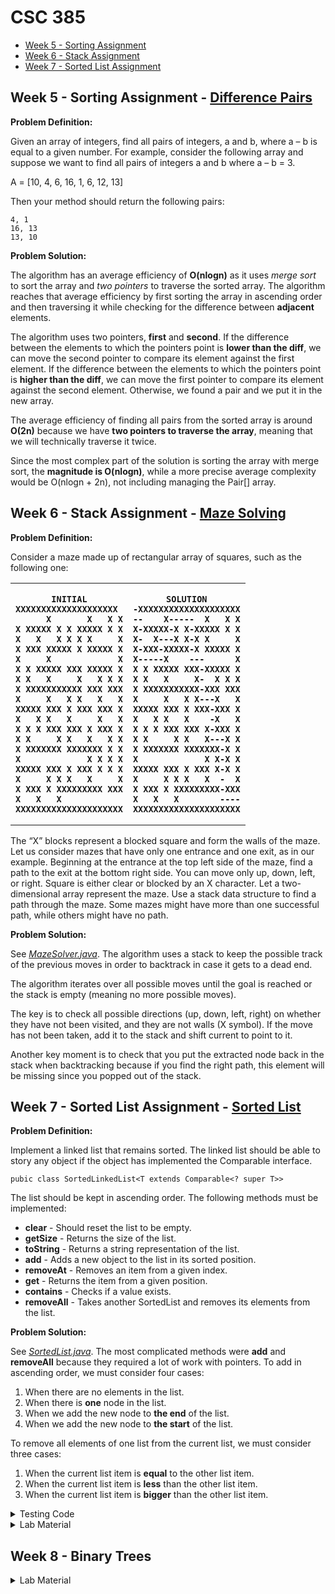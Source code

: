 # CSC 385

- [Week 5 - Sorting Assignment](#week-5---sorting-assignment---difference-pairs)
- [Week 6 - Stack Assignment](#week-6---stack-assignment---maze-solving)
- [Week 7 - Sorted List Assignment](#week-7---sorted-list-assignment---sorted-list)

## Week 5 - Sorting Assignment - [Difference Pairs](https://github.com/dtemir/college-courses-CS/tree/master/CSC385/DifferencePairs)

**Problem Definition:**

Given an array of integers, find all pairs of integers, a and b, where a – b is equal to a given number.
For example, consider the following array and suppose we want to find all pairs of integers a and b where a – b = 3.

A = [10, 4, 6, 16, 1, 6, 12, 13]

Then your method should return the following pairs:

	4, 1
	16, 13
	13, 10 

**Problem Solution:**

The algorithm has an average efficiency of **O(nlogn)** as it uses *merge sort* to sort the array and *two pointers* to traverse the sorted array. The algorithm reaches that average efficiency by first sorting the array in ascending order and then traversing it while checking for the difference between **adjacent** elements.

The algorithm uses two pointers, **first** and **second**. If the difference between the elements to which the pointers point is **lower than the diff**, we can move the second pointer to compare its element against the first element. If the difference between the elements to which the pointers point is **higher than the diff**, we can move the first pointer to compare its element against the second element. Otherwise, we found a pair and we put it in the new array.

The average efficiency of finding all pairs from the sorted array is around **O(2n)** because we have **two pointers to traverse the array**, meaning that we will technically traverse it twice. 

Since the most complex part of the solution is sorting the array with merge sort, the **magnitude is O(nlogn)**, while a more precise average complexity would be O(nlogn + 2n), not including managing the Pair[] array.

## Week 6 - Stack Assignment - [Maze Solving](https://github.com/dtemir/college-courses-CS/tree/master/CSC385/MazeSolving)

**Problem Definition:**

Consider a maze made up of rectangular array of squares, such as the following one:

<table>

<th> 

    INITIAL
    XXXXXXXXXXXXXXXXXXXX 
          X       X   X X
    X XXXXX X X XXXXX X X
    X   X   X X X X     X
    X XXX XXXXX X XXXXX X
    X     X             X
    X X XXXXX XXX XXXXX X
    X X   X     X   X X X
    X XXXXXXXXXXX XXX XXX
    X     X   X X   X   X
    XXXXX XXX X XXX XXX X
    X   X X   X     X   X
    X X X XXX XXX X XXX X
    X X     X X   X   X X
    X XXXXXXX XXXXXXX X X
    X             X X X X
    XXXXX XXX X XXX X X X
    X     X X X   X     X
    X XXX X XXXXXXXXX XXX
    X   X   X            
    XXXXXXXXXXXXXXXXXXXXX

</th> 

<th> 

    SOLUTION
    -XXXXXXXXXXXXXXXXXXXX
    --    X-----  X   X X
    X-XXXXX-X X-XXXXX X X
    X-  X---X X-X X     X
    X-XXX-XXXXX-X XXXXX X
    X-----X    ---      X
    X X XXXXX XXX-XXXXX X
    X X   X     X-  X X X
    X XXXXXXXXXXX-XXX XXX
    X     X   X X---X   X
    XXXXX XXX X XXX-XXX X
    X   X X   X    -X   X
    X X X XXX XXX X-XXX X
    X X     X X   X---X X
    X XXXXXXX XXXXXXX-X X
    X             X X-X X
    XXXXX XXX X XXX X-X X
    X     X X X   X  -  X
    X XXX X XXXXXXXXX-XXX
    X   X   X        ----
    XXXXXXXXXXXXXXXXXXXXX

</th>

</table>

The “X” blocks represent a blocked square and form the walls of the maze. 
Let us consider mazes that have only one entrance and one exit, as in our example. 
Beginning at the entrance at the top left side of the maze, find a path to the exit at the bottom right side. 
You can move only up, down, left, or right. Square is either clear or blocked by an X character. 
Let a two-dimensional array represent the maze. Use a stack data structure to find a path through the maze. 
Some mazes might have more than one successful path, while others might have no path.

**Problem Solution:** 

See [*MazeSolver.java*](https://github.com/dtemir/college-courses-CS/blob/master/CSC385/MazeSolving/src/maze/MazeSolver.java). 
The algorithm uses a stack to keep the possible track of the previous moves in order to backtrack in case it gets to a dead end.

The algorithm iterates over all possible moves until the goal is reached or the stack is empty (meaning no more possible moves).

The key is to check all possible directions (up, down, left, right) on whether they have not been visited, and they are not walls (X symbol).
If the move has not been taken, add it to the stack and shift current to point to it.

Another key moment is to check that you put the extracted node back in the stack when backtracking
because if you find the right path, this element will be missing since you popped out of the stack.

## Week 7 - Sorted List Assignment - [Sorted List](https://github.com/dtemir/college-courses-CS/tree/master/CSC385/SortedList)

**Problem Definition:** 

Implement a linked list that remains sorted. 
The linked list should be able to story any object if the object has implemented the Comparable interface.

    pubic class SortedLinkedList<T extends Comparable<? super T>>

The list should be kept in ascending order. 
The following methods must be implemented:
* **clear** - Should reset the list to be empty.
* **getSize** - Returns the size of the list.
* **toString** - Returns a string representation of the list.
* **add** - Adds a new object to the list in its sorted position.
* **removeAt** - Removes an item from a given index.
* **get** - Returns the item from a given position.
* **contains** - Checks if a value exists.
* **removeAll** - Takes another SortedList and removes its elements from the list.

**Problem Solution:**

See [*SortedList.java*](https://github.com/dtemir/college-courses-CS/blob/master/CSC385/SortedList/src/SortedList.java).
The most complicated methods were **add** and **removeAll** because they required a lot of work with pointers.
To add in ascending order, we must consider four cases: 
1. When there are no elements in the list.
2. When there is **one** node in the list.
3. When we add the new node to **the end** of the list.
4. When we add the new node to **the start** of the list.

To remove all elements of one list from the current list, we must consider three cases:
1. When the current list item is **equal** to the other list item.
2. When the current list item is **less** than the other list item.
3. When the current list item is **bigger** than the other list item.

<details> <summary>Testing Code</summary>

    *****TESTING TOSTRING WITH INTEGERS*********

    Adding [-19, -14, -7, 14, 5, -1, 0, -5, 19, 20]
    List: [-19, -14, -7, -5, -1, 0, 5, 14, 19, 20]
    
    Adding more numbers to same list
    
    Added [5, 12, -18, 2]
    List: [-19, -18, -14, -7, -5, -1, 0, 2, 5, 5, 12, 14, 19, 20]
    
    The above list prints should show a sorted list.
    
    ******TESTING TOSTRING WITH CHARACTERS*******
    
    Added [f, j, k, d, v, l, n, l, k, d]
    List: [d, d, f, j, k, k, l, l, n, v]
    
    The above list should be a sorted list of characters

    ******TESTING CONTAINS*******
    List: [2, 4, 6, 8, 10, 12, 14, 16, 18, 20]
    
    Does the list have 6?	true
    Does the list have 20?	true
    Does the list have -10?	false
    Does the list have 3?	false
    
    Should be 
    true
    true
    false
    false
    
    *******TESTING GET METHOD********
    
    Using list: [0, 1, 3, 3, 6, 7, 8, 14, 16, 19]
    Getting element at position 7: 14
    
    Testing out of bounds index positive value.
    Threw an IndexOutOfBoundsException.  Pass.
    
    Testing out of bounds index negative value.
    Threw an IndexOutOfBoundsException.  Pass.
    
    Testing EmptyCollectionException.
    Threw EmptyCollectionException. Pass.
    
    *******TESTING REMOVEAT********
    
    Using list: [5, 9, 10, 13, 13, 14, 14, 14, 15, 19]
    
    Remove element at position 3: [5, 9, 10, 13, 14, 14, 14, 15, 19]
    
    Remove element at position 0: [9, 10, 13, 14, 14, 14, 15, 19]
    
    Remove element at position size - 1: [9, 10, 13, 14, 14, 14, 15]
    
    Testing out of bounds index positive value.
    Threw an IndexOutOfBoundsException.  Pass.
    
    Testing out of bounds index negative value.
    Threw an IndexOutOfBoundsException.  Pass.
    
    Testing EmptyCollectionException.
    Threw EmptyCollectionException. Pass.
    
    ******TESTING REMOVEALL (INTEGERS)*******
    Using lists 
        list1=[0, 1, 2, 3, 4, 5, 5, 6, 8, 9]
        list2=[0, 2, 4, 7, 9]
    
    list1.removeAll(list2)
        list1=[1, 3, 5, 5, 6, 8]
        list2=[0, 2, 4, 7, 9]
    
    ******TESTING REMOVEALL (CHARS)*******
    Using lists 
        list1=[a, a, n, p, p, p, p, t, t, z]
        list2=[e, e, h, i, v, x]
    
    list1.removeAll(list2)
        list1=[a, a, n, p, p, p, p, t, t, z]
        list2=[e, e, h, i, v, x]
    
    ******TESTING REMOVEALL (CORNER CASES)*******
    Using lists 
        list1=[2, 2, 2, 9, 9]
        list2=[2, 9]
    
    list1.removeAll(list2)
        list1=[]
        list2=[2, 9]
    
    Using lists 
        list1=[1, 2, 3, 4]
        list1=[1, 2, 3, 4]
    
    list1.removeAll(list2)
        list1=[]
        list1=[]

</details>

<details> <summary>Lab Material</summary>

In [**List**](https://github.com/dtemir/college-courses-CS/blob/master/CSC385/List)
we built a *Doubly Linked List* Data Structure. 
We wrote methods like *insert*, *remove*, *set*, *etc.*

    public static void main(String[] args) {

		DoublyLinkedList<Integer> dll = new DoublyLinkedList<Integer>();

		for (int i = 0; i < 10; i++) {
			dll.insert(i, (i + 1) * 10);
		}

		dll.insert(0, 200);
		dll.insert(5, 500);
		dll.insert(2, 600);
		System.out.println(dll);

		dll.removeAt(0);
		System.out.println(dll);

		dll.removeAt(dll.getSize() - 1);
		System.out.println(dll);

		dll.removeAt(3);
		System.out.println(dll);

		dll.removeAt(7);

		System.out.println(dll);
	}    

    [Out]
    [200, 10, 600, 20, 30, 40, 500, 50, 60, 70, 80, 90, 100]
    [10, 600, 20, 30, 40, 500, 50, 60, 70, 80, 90, 100]
    [10, 600, 20, 30, 40, 500, 50, 60, 70, 80, 90]
    [10, 600, 20, 40, 500, 50, 60, 70, 80, 90]
    [10, 600, 20, 40, 500, 50, 60, 80, 90]

</details>

## Week 8 - Binary Trees

<details> <summary>Lab Material</summary>

In [**BinaryTree**](https://github.com/dtemir/college-courses-CS/blob/master/CSC385/BinaryTree)
we built a *Binary Tree* Data Structure.
We wrote methods like *add*, *remove*, *levelOrderString*, and *postOrderString.*

	public static void main(String[] args) {
		
		BinaryTree<String> bt = new BinaryTree<>();

		System.out.println("Height of the tree is " + bt.getHeight());
		
		bt.add("A");
		bt.add("B");
		bt.add("C");
		bt.add("D");
		bt.add("E");
		bt.add("F");
		
		System.out.println(bt);
		
		bt.remove("A");

		System.out.println(bt);
		
		bt.remove("F");
		
		System.out.println(bt);

	}

	Height of the tree is 2
	{ A B C D E F }
	{ F B C D E }
	{ E B C D }

</details>
